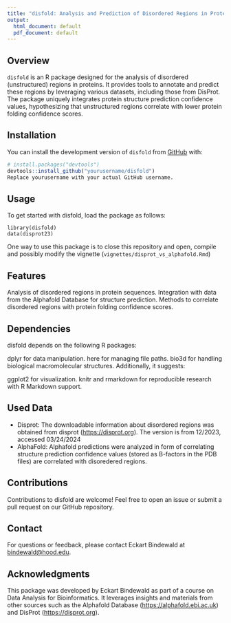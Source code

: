 ```yaml
---
title: "disfold: Analysis and Prediction of Disordered Regions in Proteins"
output:
  html_document: default
  pdf_document: default
---
```


## Overview
`disfold` is an R package designed for the analysis of disordered (unstructured) regions in proteins. It provides tools to annotate and predict these regions by leveraging various datasets, including those from DisProt. The package uniquely integrates protein structure prediction confidence values, hypothesizing that unstructured regions correlate with lower protein folding confidence scores.

## Installation
You can install the development version of `disfold` from [GitHub](https://github.com/yourusername/disfold) with:

```r
# install.packages("devtools")
devtools::install_github("yourusername/disfold")
Replace yourusername with your actual GitHub username.
```

## Usage

To get started with disfold, load the package as follows:

```
library(disfold)
data(disprot23)
```

One way to use this package is to close this repository and open, compile and possibly modify the vignette (`vignettes/disprot_vs_alphafold.Rmd`)

## Features

Analysis of disordered regions in protein sequences.
Integration with data from the Alphafold Database for structure prediction.
Methods to correlate disordered regions with protein folding confidence scores.

## Dependencies

disfold depends on the following R packages:

dplyr for data manipulation.
here for managing file paths.
bio3d for handling biological macromolecular structures.
Additionally, it suggests:

ggplot2 for visualization.
knitr and rmarkdown for reproducible research with R Markdown support.

## Used Data

* Disprot: The downloadable information about disordered regions was obtained from disprot (<https://disprot.org>). The version is from 12/2023, accessed 03/24/2024
* AlphaFold: Alphafold predictions were analyzed in form of correlating structure prediction confidence values (stored as B-factors in the PDB files) are correlated with disoredered regions.

## Contributions

Contributions to disfold are welcome! Feel free to open an issue or submit a pull request on our GitHub repository.

## Contact

For questions or feedback, please contact Eckart Bindewald at bindewald@hood.edu.

## Acknowledgments

This package was developed by Eckart Bindewald as part of a course on Data Analysis for Bioinformatics. It leverages insights and materials from other sources such as the Alphafold Database (<https://alphafold.ebi.ac.uk>) and DisProt (<https://disprot.org>).

